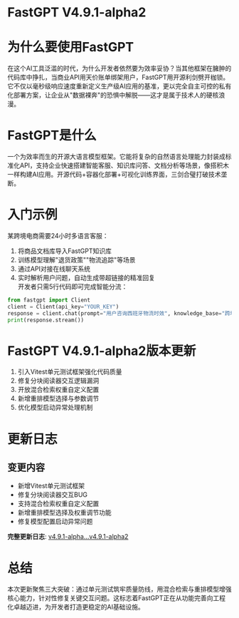 # FastGPT V4.9.1-alpha2
# 为什么要使用FastGPT  
在这个AI工具泛滥的时代，为什么开发者依然要为效率妥协？当其他框架在臃肿的代码库中挣扎，当商业API用天价账单绑架用户，FastGPT用开源利剑劈开枷锁。它不仅以毫秒级响应速度重新定义生产级AI应用的基准，更以完全自主可控的私有化部署方案，让企业从"数据裸奔"的恐惧中解脱——这才是属于技术人的硬核浪漫。

# FastGPT是什么  
一个为效率而生的开源大语言模型框架。它能将复杂的自然语言处理能力封装成标准化API，支持企业快速搭建智能客服、知识库问答、文档分析等场景，像搭积木一样构建AI应用。开源代码+容器化部署+可视化训练界面，三剑合璧打破技术垄断。

# 入门示例  
某跨境电商需要24小时多语言客服：  
1. 将商品文档库导入FastGPT知识库  
2. 训练模型理解"退货政策""物流追踪"等场景  
3. 通过API对接在线聊天系统  
4. 实时解析用户问题，自动生成带超链接的精准回复  
开发者只需5行代码即可完成智能分流：  
```python
from fastgpt import Client
client = Client(api_key="YOUR_KEY")
response = client.chat(prompt="用户咨询西班牙物流时效", knowledge_base="跨境电商手册")
print(response.stream())
```

# FastGPT V4.9.1-alpha2版本更新  
1. 引入Vitest单元测试框架强化代码质量  
2. 修复分块阅读器交互逻辑漏洞  
3. 开放混合检索权重自定义配置  
4. 新增重排模型选择与参数调节  
5. 优化模型启动异常处理机制  

# 更新日志  
## 变更内容  
- 新增Vitest单元测试框架  
- 修复分块阅读器交互BUG  
- 支持混合检索权重自定义配置  
- 新增重排模型选择及权重调节功能  
- 修复模型配置启动异常问题  

**完整更新日志**: [v4.9.1-alpha...v4.9.1-alpha2](https://github.com/labring/FastGPT/compare/v4.9.1-alpha...v4.9.1-alpha2)

# 总结  
本次更新聚焦三大突破：通过单元测试筑牢质量防线，用混合检索与重排模型增强核心能力，针对性修复关键交互问题。这标志着FastGPT正在从功能完善向工程化卓越迈进，为开发者打造更稳定的AI基础设施。